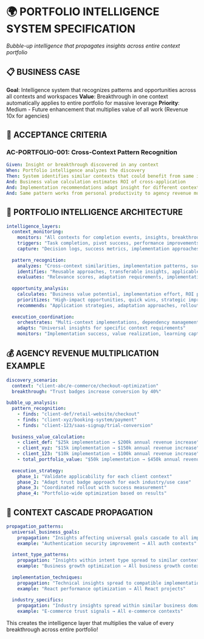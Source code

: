 # 🌍 PORTFOLIO INTELLIGENCE SYSTEM SPECIFICATION

*Bubble-up intelligence that propagates insights across entire context portfolio*

## 📋 **BUSINESS CASE**

**Goal**: Intelligence system that recognizes patterns and opportunities across all contexts and workspaces
**Value**: Breakthrough in one context automatically applies to entire portfolio for massive leverage
**Priority**: Medium - Future enhancement that multiplies value of all work (Revenue 10x for agencies)

## 🎯 **ACCEPTANCE CRITERIA**

### **AC-PORTFOLIO-001: Cross-Context Pattern Recognition**
```yaml
Given: Insight or breakthrough discovered in any context
When: Portfolio intelligence analyzes the discovery
Then: System identifies similar contexts that could benefit from same insight
And: Business value calculation estimates ROI of cross-application
And: Implementation recommendations adapt insight for different context requirements
And: Same pattern works from personal productivity to agency revenue multiplication
```

## 🧠 **PORTFOLIO INTELLIGENCE ARCHITECTURE**

```yaml
intelligence_layers:
  context_monitoring:
    monitors: "All contexts for completion events, insights, breakthroughs"
    triggers: "Task completion, pivot success, performance improvements"
    capture: "Decision logs, success metrics, implementation approaches"
    
  pattern_recognition:
    analyzes: "Cross-context similarities, implementation patterns, success factors"
    identifies: "Reusable approaches, transferable insights, applicable optimizations"
    evaluates: "Relevance scores, adaptation requirements, implementation complexity"
    
  opportunity_analysis:
    calculates: "Business value potential, implementation effort, ROI projections"
    prioritizes: "High-impact opportunities, quick wins, strategic improvements"
    recommends: "Application strategies, adaptation approaches, rollout sequences"
    
  execution_coordination:
    orchestrates: "Multi-context implementations, dependency management, progress tracking"
    adapts: "Universal insights for specific context requirements"
    monitors: "Implementation success, value realization, learning capture"
```

## 💰 **AGENCY REVENUE MULTIPLICATION EXAMPLE**

```yaml
discovery_scenario:
  context: "client-abc/e-commerce/checkout-optimization"
  breakthrough: "Trust badges increase conversion by 40%"
  
bubble_up_analysis:
  pattern_recognition:
    - finds: "client-def/retail-website/checkout"
    - finds: "client-xyz/booking-system/payment"  
    - finds: "client-123/saas-signup/trial-conversion"
    
  business_value_calculation:
    - client_def: "$25k implementation → $200k annual revenue increase"
    - client_xyz: "$15k implementation → $150k annual revenue increase"
    - client_123: "$10k implementation → $100k annual revenue increase"
    - total_portfolio_value: "$50k implementation → $450k annual revenue"
    
  execution_strategy:
    phase_1: "Validate applicability for each client context"
    phase_2: "Adapt trust badge approach for each industry/use case"
    phase_3: "Coordinated rollout with success measurement"
    phase_4: "Portfolio-wide optimization based on results"
```

## 🌊 **CONTEXT CASCADE PROPAGATION**

```yaml
propagation_patterns:
  universal_business_goals:
    propagation: "Insights affecting universal goals cascade to all implementations"
    example: "Authentication security improvement → All auth contexts"
    
  intent_type_patterns:
    propagation: "Insights within intent type spread to similar contexts"
    example: "Business growth optimization → All business growth contexts"
    
  implementation_techniques:
    propagation: "Technical insights spread to compatible implementations"
    example: "React performance optimization → All React projects"
    
  industry_specifics:
    propagation: "Industry insights spread within similar business domains"
    example: "E-commerce trust signals → All e-commerce contexts"
```

This creates the intelligence layer that multiplies the value of every breakthrough across entire portfolio!